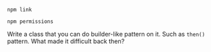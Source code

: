 
`npm link`

`npm permissions`

Write a class that you can do builder-like pattern on it.
Such as `then()` pattern.
What made it difficult back then?

